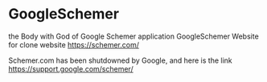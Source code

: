 # GoogleSchemer
the Body with God of Google Schemer application
GoogleSchemer Website for clone website https://schemer.com/

Schemer.com has been shutdowned by Google, and here is the link https://support.google.com/schemer/
